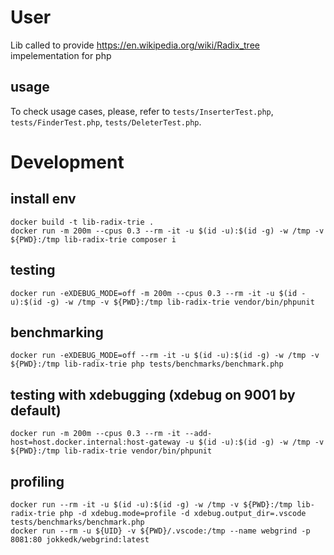 # User
Lib called to provide https://en.wikipedia.org/wiki/Radix_tree impelementation for php

## usage
To check usage cases, please, refer to `tests/InserterTest.php`, `tests/FinderTest.php`, `tests/DeleterTest.php`.

# Development
## install env
```
docker build -t lib-radix-trie .
docker run -m 200m --cpus 0.3 --rm -it -u $(id -u):$(id -g) -w /tmp -v ${PWD}:/tmp lib-radix-trie composer i
```
## testing
```
docker run -eXDEBUG_MODE=off -m 200m --cpus 0.3 --rm -it -u $(id -u):$(id -g) -w /tmp -v ${PWD}:/tmp lib-radix-trie vendor/bin/phpunit
```

## benchmarking
```
docker run -eXDEBUG_MODE=off --rm -it -u $(id -u):$(id -g) -w /tmp -v ${PWD}:/tmp lib-radix-trie php tests/benchmarks/benchmark.php
```

## testing with xdebugging (xdebug on 9001 by default)
```
docker run -m 200m --cpus 0.3 --rm -it --add-host=host.docker.internal:host-gateway -u $(id -u):$(id -g) -w /tmp -v ${PWD}:/tmp lib-radix-trie vendor/bin/phpunit
```

## profiling
```
docker run --rm -it -u $(id -u):$(id -g) -w /tmp -v ${PWD}:/tmp lib-radix-trie php -d xdebug.mode=profile -d xdebug.output_dir=.vscode tests/benchmarks/benchmark.php
docker run --rm -u ${UID} -v ${PWD}/.vscode:/tmp --name webgrind -p 8081:80 jokkedk/webgrind:latest
```
